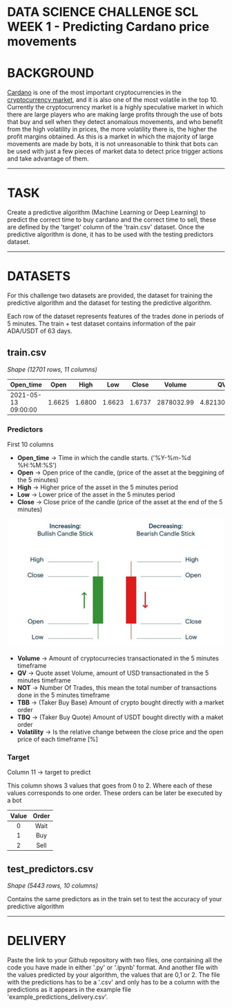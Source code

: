 # DATA SCIENCE CHALLENGE SCL WEEK 1 - Predicting Cardano price movements

# BACKGROUND

[Cardano](https://cardano.org/) is one of the most important cryptocurrencies in the [cryptocurrency market](https://coinmarketcap.com/), and it is also one of the most volatile in the top 10. Currently the cryptocurrency market is a highly speculative market in which there are large players who are making large profits through the use of bots that buy and sell when they detect anomalous movements, and who benefit from the high volatility in prices, the more volatility there is, the higher the profit margins obtained. As this is a market in which the majority of large movements are made by bots, it is not unreasonable to think that bots can be used with just a few pieces of market data to detect price trigger actions and take advantage of them.


---
# TASK

Create a predictive algorithm (Machine Learning or Deep Learning) to predict the correct time to buy cardano and the correct time to sell, these are defined by the 'target' column of the 'train.csv' dataset. Once the predictive algorithm is done, it has to be used with the testing predictors dataset. 

--- 
# DATASETS

For this challenge two datasets are provided, the dataset for training the predictive algorithm and the dataset for testing the predictive algorithm.

Each row of the dataset represents features of the trades done in periods of 5 minutes. The train + test dataset contains information of the pair ADA/USDT of 63 days.

## train.csv
*Shape (12701 rows, 11 columns)*

| Open_time           | Open   | High   | Low    | Close  | Volume     | QV           | NOT  | TBB        | TBQ          | Volatility | target |
|---------------------|--------|--------|--------|--------|------------|--------------|------|------------|--------------|------------|--------|
| 2021-05-13 09:00:00 | 1.6625 | 1.6800 | 1.6623 | 1.6737 | 2878032.99 | 4.821304e+06 | 5125 | 1702161.28 | 2.851617e+06 | 0.673684   | 0      |

### Predictors
First 10 columns

* **Open_time** -> Time in which the candle starts. ('%Y-%m-%d %H:%M:%S')
* **Open** -> Open price of the candle, (price of the asset at the beggining of the 5 minutes)
* **High** -> Higher price of the asset in the 5 minutes period
* **Low** -> Lower price of the asset in the 5 minutes period
* **Close** -> Close price of the candle (price of the asset at the end of the 5 minutes)

![](https://github.com/nuwe-io/SCL/blob/main/data_science/week_1/images/candle.png)

* **Volume** -> Amount of cryptocurrecies transactionated in the 5 minutes timeframe
* **QV** -> Quote asset Volume, amount of USD transactionated in the 5 minutes timeframe
* **NOT** -> Number Of Trades, this mean the total number of transactions done in the 5 minutes timeframe
* **TBB** -> (Taker Buy Base) Amount of crypto bought directly with a market order
* **TBQ** -> (Taker Buy Quote) Amount of USDT bought directly with a maket order
* **Volatility** -> Is the relative change between the close price and the open price of each timeframe [%] 


### Target
Column 11 -> target to predict 

This column shows 3 values that goes from 0 to 2. Where each of these values corresponds to one order. These orders can be later be executed by a bot

| Value | Order |
|:-----:|:-----:|
|   0   |  Wait |
|   1   |  Buy  |
|   2   |  Sell |


## test_predictors.csv
*Shape (5443 rows, 10 columns)*

Contains the same predictors as in the train set to test the accuracy of your predictive algorithm

---
# DELIVERY

Paste the link to your Github repository with two files, one containing all the code you have made in either '.py' or '.ipynb' format. And another file with the values predicted by your algorithm, the values that are 0,1 or 2. The file with the predictions has to be a '.csv' and only has to be a column with the predictions as it appears in the example file 'example_predictions_delivery.csv'.
